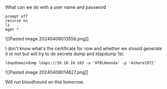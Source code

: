 
What can we do with a user name and password
```
prompt off
recurse on
ls
mget *
```
![[Pasted image 20240408013556.png]]

I don't know what's the certificate for now and whether we should generate it or not but will try to do secrets dump and ldapdump 1st.

```
ldapdomaindump ldaps://10.10.10.103 -u 'HTB\Amanda' -p 'Ashare1972'
```
![[Pasted image 20240408014627.png]]

Will run bloodhound on this tomorrow.

